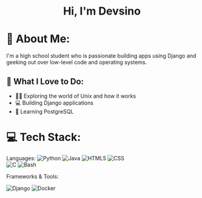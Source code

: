<h1 align="center">Hi, I'm Devsino</h1>

# 💫 About Me:
I'm a high school student who is passionate building apps using Django and geeking out over low-level code and operating systems.

## 🚀 What I Love to Do:

- 👨‍💻 Exploring the world of Unix and how it works
- 💻 Building Django applications
- 🐘 Learning PostgreSQL

# 💻 Tech Stack:
Languages: 
![Python](https://img.shields.io/badge/python-%233776AB.svg?style=for-the-badge&logo=python&logoColor=white) 
![Java](https://img.shields.io/badge/java-%23ED8B00.svg?style=for-the-badge&logo=java&logoColor=white) 
![HTML5](https://img.shields.io/badge/html5-%23E34F26.svg?style=for-the-badge&logo=html5&logoColor=white) 
![CSS](https://img.shields.io/badge/css-%231572B6.svg?style=for-the-badge&logo=css3&logoColor=white)  
![C](https://img.shields.io/badge/C-00599C?style=for-the-badge&logo=c&logoColor=white)
![Bash](https://img.shields.io/badge/language-bash-4EAA25?logo=gnu-bash&logoColor=white)

Frameworks & Tools: 
 
![Django](https://img.shields.io/badge/framework-Django-092E20?logo=django&logoColor=white)
![Docker](https://img.shields.io/badge/docker-%230db7ed.svg?style=for-the-badge&logo=docker&logoColor=white) 
